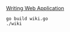 [Writing Web Application](https://golang.org/doc/articles/wiki/)

```build command
go build wiki.go
./wiki
```